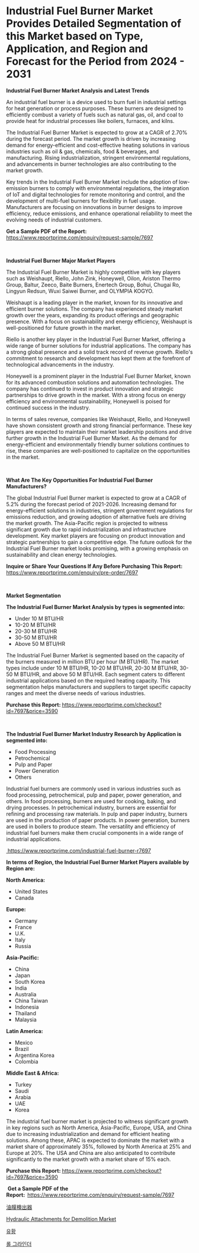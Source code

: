 <p><h1>Industrial Fuel Burner Market Provides Detailed Segmentation of this Market based on Type, Application, and Region and Forecast for the Period from 2024 - 2031</h1></p><p><strong>Industrial Fuel Burner Market Analysis and Latest Trends</strong></p>
<p><p>An industrial fuel burner is a device used to burn fuel in industrial settings for heat generation or process purposes. These burners are designed to efficiently combust a variety of fuels such as natural gas, oil, and coal to provide heat for industrial processes like boilers, furnaces, and kilns.</p><p>The Industrial Fuel Burner Market is expected to grow at a CAGR of 2.70% during the forecast period. The market growth is driven by increasing demand for energy-efficient and cost-effective heating solutions in various industries such as oil & gas, chemicals, food & beverages, and manufacturing. Rising industrialization, stringent environmental regulations, and advancements in burner technologies are also contributing to the market growth.</p><p>Key trends in the Industrial Fuel Burner Market include the adoption of low-emission burners to comply with environmental regulations, the integration of IoT and digital technologies for remote monitoring and control, and the development of multi-fuel burners for flexibility in fuel usage. Manufacturers are focusing on innovations in burner designs to improve efficiency, reduce emissions, and enhance operational reliability to meet the evolving needs of industrial customers.</p></p>
<p><strong>Get a Sample PDF of the Report:&nbsp;</strong> <a href="https://www.reportprime.com/enquiry/request-sample/7697">https://www.reportprime.com/enquiry/request-sample/7697</a></p>
<p>&nbsp;</p>
<p><strong>Industrial Fuel Burner Major Market Players</strong></p>
<p><p>The Industrial Fuel Burner Market is highly competitive with key players such as Weishaupt, Riello, John Zink, Honeywell, Oilon, Ariston Thermo Group, Baltur, Zeeco, Baite Burners, Enertech Group, Bohui, Chugai Ro, Lingyun Redsun, Wuxi Saiwei Burner, and OLYMPIA KOGYO. </p><p>Weishaupt is a leading player in the market, known for its innovative and efficient burner solutions. The company has experienced steady market growth over the years, expanding its product offerings and geographic presence. With a focus on sustainability and energy efficiency, Weishaupt is well-positioned for future growth in the market.</p><p>Riello is another key player in the Industrial Fuel Burner Market, offering a wide range of burner solutions for industrial applications. The company has a strong global presence and a solid track record of revenue growth. Riello's commitment to research and development has kept them at the forefront of technological advancements in the industry.</p><p>Honeywell is a prominent player in the Industrial Fuel Burner Market, known for its advanced combustion solutions and automation technologies. The company has continued to invest in product innovation and strategic partnerships to drive growth in the market. With a strong focus on energy efficiency and environmental sustainability, Honeywell is poised for continued success in the industry.</p><p>In terms of sales revenue, companies like Weishaupt, Riello, and Honeywell have shown consistent growth and strong financial performance. These key players are expected to maintain their market leadership positions and drive further growth in the Industrial Fuel Burner Market. As the demand for energy-efficient and environmentally friendly burner solutions continues to rise, these companies are well-positioned to capitalize on the opportunities in the market.</p></p>
<p>&nbsp;</p>
<p><strong>What Are The Key Opportunities For Industrial Fuel Burner Manufacturers?</strong></p>
<p><p>The global Industrial Fuel Burner market is expected to grow at a CAGR of 5.2% during the forecast period of 2021-2026. Increasing demand for energy-efficient solutions in industries, stringent government regulations for emissions reduction, and growing adoption of alternative fuels are driving the market growth. The Asia-Pacific region is projected to witness significant growth due to rapid industrialization and infrastructure development. Key market players are focusing on product innovation and strategic partnerships to gain a competitive edge. The future outlook for the Industrial Fuel Burner market looks promising, with a growing emphasis on sustainability and clean energy technologies.</p></p>
<p><strong>Inquire or Share Your Questions If Any Before Purchasing This Report:</strong> <a href="https://www.reportprime.com/enquiry/pre-order/7697">https://www.reportprime.com/enquiry/pre-order/7697</a></p>
<p>&nbsp;</p>
<p><strong>Market Segmentation</strong></p>
<p><strong>The Industrial Fuel Burner Market Analysis by types is segmented into:</strong></p>
<p><ul><li>Under 10 M BTU/HR</li><li>10-20 M BTU/HR</li><li>20-30 M BTU/HR</li><li>30-50 M BTU/HR</li><li>Above 50 M BTU/HR</li></ul></p>
<p><p>The Industrial Fuel Burner Market is segmented based on the capacity of the burners measured in million BTU per hour (M BTU/HR). The market types include under 10 M BTU/HR, 10-20 M BTU/HR, 20-30 M BTU/HR, 30-50 M BTU/HR, and above 50 M BTU/HR. Each segment caters to different industrial applications based on the required heating capacity. This segmentation helps manufacturers and suppliers to target specific capacity ranges and meet the diverse needs of various industries.</p></p>
<p><strong>Purchase this Report:&nbsp;</strong><a href="https://www.reportprime.com/checkout?id=7697&price=3590">https://www.reportprime.com/checkout?id=7697&price=3590</a></p>
<p>&nbsp;</p>
<p><strong>The Industrial Fuel Burner Market Industry Research by Application is segmented into:</strong></p>
<p><ul><li>Food Processing</li><li>Petrochemical</li><li>Pulp and Paper</li><li>Power Generation</li><li>Others</li></ul></p>
<p><p>Industrial fuel burners are commonly used in various industries such as food processing, petrochemical, pulp and paper, power generation, and others. In food processing, burners are used for cooking, baking, and drying processes. In petrochemical industry, burners are essential for refining and processing raw materials. In pulp and paper industry, burners are used in the production of paper products. In power generation, burners are used in boilers to produce steam. The versatility and efficiency of industrial fuel burners make them crucial components in a wide range of industrial applications.</p></p>
<p><a href="https://www.reportprime.com/industrial-fuel-burner-r7697">&nbsp;https://www.reportprime.com/industrial-fuel-burner-r7697</a></p>
<p><strong>In terms of Region, the Industrial Fuel Burner Market Players available by Region are:</strong></p>
<p>
    <p> <strong> North America: </strong>
        <ul>
            <li>United States</li>
            <li>Canada</li>
        </ul>
        </p> 
    <p> <strong> Europe: </strong>
        <ul>
            <li>Germany</li>
            <li>France</li>
            <li>U.K.</li>
            <li>Italy</li>
            <li>Russia</li>
        </ul>
        </p> 
    <p> <strong> Asia-Pacific: </strong>
        <ul>
            <li>China</li>
            <li>Japan</li>
            <li>South Korea</li>
            <li>India</li>
            <li>Australia</li>
            <li>China Taiwan</li>
            <li>Indonesia</li>
            <li>Thailand</li>
            <li>Malaysia</li>
        </ul>
        </p> 
    <p> <strong> Latin America: </strong>
        <ul>
            <li>Mexico</li>
            <li>Brazil</li>
            <li>Argentina Korea</li>
            <li>Colombia</li>
        </ul>
        </p> 
    <p> <strong> Middle East & Africa: </strong>
        <ul>
            <li>Turkey</li>
            <li>Saudi</li>
            <li>Arabia</li>
            <li>UAE</li>
            <li>Korea</li>
        </ul>
    </p>
    </p>
<p><p>The industrial fuel burner market is projected to witness significant growth in key regions such as North America, Asia-Pacific, Europe, USA, and China due to increasing industrialization and demand for efficient heating solutions. Among these, APAC is expected to dominate the market with a market share of approximately 35%, followed by North America at 25% and Europe at 20%. The USA and China are also anticipated to contribute significantly to the market growth with a market share of 15% each.</p></p>
<p><strong>Purchase this Report: </strong><a href="https://www.reportprime.com/checkout?id=7697&price=3590">https://www.reportprime.com/checkout?id=7697&price=3590</a></p>
<p>&nbsp;<strong>Get a Sample PDF of the Report:&nbsp;&nbsp;</strong><a href="https://www.reportprime.com/enquiry/request-sample/7697">https://www.reportprime.com/enquiry/request-sample/7697</a></p>
<p><strong></strong></p>
<p><p><a href="https://github.com/ReyesKohler20231/Market-Research-Report-List-1/blob/main/375150526877.md">油膜検出器</a></p><p><a href="https://github.com/Whitneyboyettebo9kiw7yr13/Market-Research-Report-List-2/blob/main/hydraulic-attachments-for-demolition-market.md">Hydraulic Attachments for Demolition Market</a></p><p><a href="https://github.com/sammyUltyylrich9067856/Market-Research-Report-List-1/blob/main/754172126850.md">유황</a></p><p><a href="https://github.com/Elenrrera7685/Market-Research-Report-List-1/blob/main/179291926849.md">롤 그라인더</a></p></p>